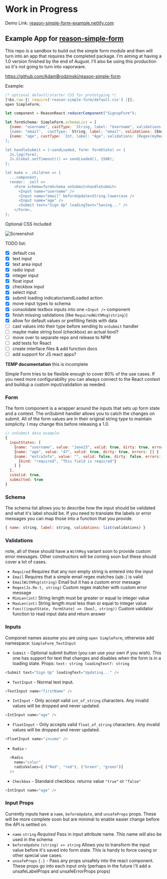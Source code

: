 # Work in Progress

Demo Link: [reason-simple-form-example.netlify.com](https://reason-simple-form-example.netlify.com)

## Example App for [reason-simple-form](https://github.com/AdamBrodzinski/reason-simple-form)

This repo is a sandbox to build out the simple form module and then will turn into an app that requires the completed package. I'm aiming at having a 1.0 version finished by the end of August. I'll also be using this production so it's not going to turn into vaporware.

https://github.com/AdamBrodzinski/reason-simple-form

Example:

```javascript
/* optional default/starter CSS for prototyping */
[%bs.raw {| require('reason-simple-form/default.css') |}];
open SimpleForm;

let component = ReasonReact.reducerComponent("SignupForm");

let formSchema: SimpleForm.schemaList = [
  {name: "username", castType: `String, label: "Username", validations: [MinLen(2), MaxLen(20)]},
  {name: "email",  castType: `String, label: "email", validations: [Email]},
  {name: "age", castType: `Int, label: "Age", validations: [Regex(myRegex, "Invalid Age")]},
];

let handleSubmit = (~sendLoaded, form: formState) => {
  Js.log(form);
  Js.Global.setTimeout(() => sendLoaded(), 1500);
};

let make = _children => {
  ...component,
  render: _self =>
    <Form schema=formSchema onSubmit=handleSubmit>
      <Input name="username" />
      <Input name="email" beforeUpdate=String.lowercase />
      <Input name="age" />
      <Submit text="Sign Up" loadingText="Saving..." />
    </Form>,
};
```

Optional CSS Included

![Screenshot](https://i.imgur.com/HfuMPdo.png)

TODO list:

- [x] default css
- [x] text input
- [x] text area input
- [x] radio input
- [x] integer input
- [x] float input
- [x] checkbox input
- [x] select input
- [x] submit loading indicator/sendLoaded action
- [x] move input types to schema
- [x] consolidate textbox inputs into one `<Input />` component
- [x] finish missing validations (like `RequiredWithMsg(string)`)
- [x] allow for default values or prefilling fields with data
- [ ] cast values into their type before sending to `onSubmit` handler
- [ ] maybe make string bool (checkbox) an actual bool?
- [ ] move over to separate repo and release to NPM
- [ ] add tests for React
- [ ] create interface files & add function docs
- [ ] add support for JS react apps?

**TEMP documentation** this is incomplete

Simple Form tries to be flexible enough to cover 80% of the use cases. If you need more configurability you can always connect to the React context and buildup a custom input/validation as needed.

### Form

The form component is a wrapper around the inputs that sets up form state and a context. The onSubmit handler allows you to catch the changes on submit. All of the form values are in their original string type to maintain simplicity. I may change this before releasing a 1.0.

```javascript
// onSubmit data example:
{
  inputStates: [
    {name: "username", value: "Jane23", valid: true, dirty: true, errors: [] }
    {name: "age", value: "47", valid: true, dirty: true, errors: [] }
    {name: "extraInfo", value: "", valid: false, dirty: false, errors: [
      {kind: "required", "This field is required"}
    ] }
  ],
  isValid: true,
  submitted: true
}
```

### Schema

The schema list allows you to describe how the input should be validated and what it's label should be. If you need to translate the labels or error messages you can map those into a function that you provide.

```javascript
{ name: string, label: string, validations: list(validations) }
```

### Validations

note, all of these should have a `WithMsg` variant soon to provide custom error messages. Other constructors will be coming soon but these should cover a lot of cases.

- `Required` Requires that any non empty string is entered into the input
- `Email` Requires that a simple email regex matches (`a@b.`) is valid
- `EmailWithMsg(string)` Email but it has a custom error message
- `Regex(Js.Re.t, string)` Custom regex matcher with custom error message
- `MinLen(int)` String length must be greater or equal to integer value
- `MaxLen(int)` String length must less than or equal to integer value
- `Func((inputState, formState) => (bool, string))` Custom validator function to read input data and return answer

### Inputs

Componet names assume you are using `open SimpleForm`, otherwise add namespace: `SimpleForm_TextInput`

- `Submit` - Optional submit button (you can use your own if you wish). This one has support for text that changes and disables when the form is in a loading state. Props: `text: string loadingText?: string`

```javascript
<Submit text="Sign Up" loadingText="Updating..." />
```

- `TextInput` - Normal text input.

```javascript
<TextInput name="firstName" />
```

- `IntInput` - Only accept valid `int_of_string` characters. Any invalid values will be dropped and never updated.

```javascript
<IntInput name="age" />
```

- `FloatInput` - Only accepts valid `float_of_string` characters. Any invalid values will be dropped and never updated.

```javascript
<FloatInput name="income" />
```

- `Radio` -

```javascript
  <Radio
    name="color"
    radioValues=[ ("Red", "red"), ("Green", "green")]
  />
```

- `Checkbox` - Standard checkbox. returns value `"true"` or `"false"`

```javascript
<IntInput name="age" />
```

### Input Props

Currently inputs have a `name`, `beforeUpdate`, and `unsafeProps` props. These will be more complete soon but are minimal to enable easier change before the API is settled on.

- `name` `string` _Required_ Pass in input attribute name. This name will also be used in the schema
- `beforeUpdate` `(string) => string` Allows you to transform the input value before it's saved into form state. This is handy to force casing or other special use cases.
- `unsafeProps` `{.}` - Pass any props unsafely into the react component. These props go into each input only (perhaps in the future i'll add a unsafeLabelProps and unsafeErrorProps props)
